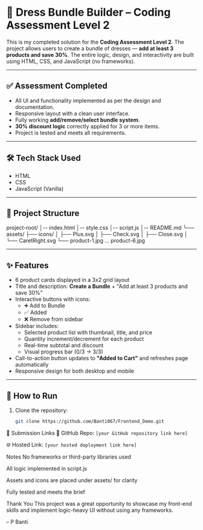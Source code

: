 # 👗 Dress Bundle Builder – Coding Assessment Level 2

This is my completed solution for the **Coding Assessment Level 2**. The project allows users to create a bundle of dresses — **add at least 3 products and save 30%**. The entire logic, design, and interactivity are built using HTML, CSS, and JavaScript (no frameworks).

---

## ✅ Assessment Completed

- All UI and functionality implemented as per the design and documentation.
- Responsive layout with a clean user interface.
- Fully working **add/remove/select bundle system**.
- **30% discount logic** correctly applied for 3 or more items.
- Project is tested and meets all requirements.

---

## 🛠️ Tech Stack Used

- HTML
- CSS
- JavaScript (Vanilla)

---

## 📁 Project Structure


project-root/
│-- index.html
│-- style.css
│-- script.js
│-- README.md
└── assets/
├── icons/
│ ├── Plus.svg
│ ├── Check.svg
│ ├── Close.svg
│ └── CaretRight.svg
└── product-1.jpg ... product-6.jpg


---

## ✨ Features

- 6 product cards displayed in a 3x2 grid layout
- Title and description: **Create a Bundle** + "Add at least 3 products and save 30%"
- Interactive buttons with icons:
  - ➕ Add to Bundle
  - ✅ Added
  - ❌ Remove from sidebar
- Sidebar includes:
  - Selected product list with thumbnail, title, and price
  - Quantity increment/decrement for each product
  - Real-time subtotal and discount
  - Visual progress bar (0/3 → 3/3)
- Call-to-action button updates to **"Added to Cart"** and refreshes page automatically
- Responsive design for both desktop and mobile

---

## 🚀 How to Run

1. Clone the repository:
   ```bash
   git clone https://github.com/Banti067/Frontend_Demo.git


🔗 Submission Links
🔗 GitHub Repo: `[your GitHub repository link here]`

🌐 Hosted Link: `[your hosted deployment link here]`

 Notes
No frameworks or third-party libraries used

All logic implemented in script.js

Assets and icons are placed under assets/ for clarity

Fully tested and meets the brief

 Thank You
This project was a great opportunity to showcase my front-end skills and implement logic-heavy UI without using any frameworks.

–  P Banti








